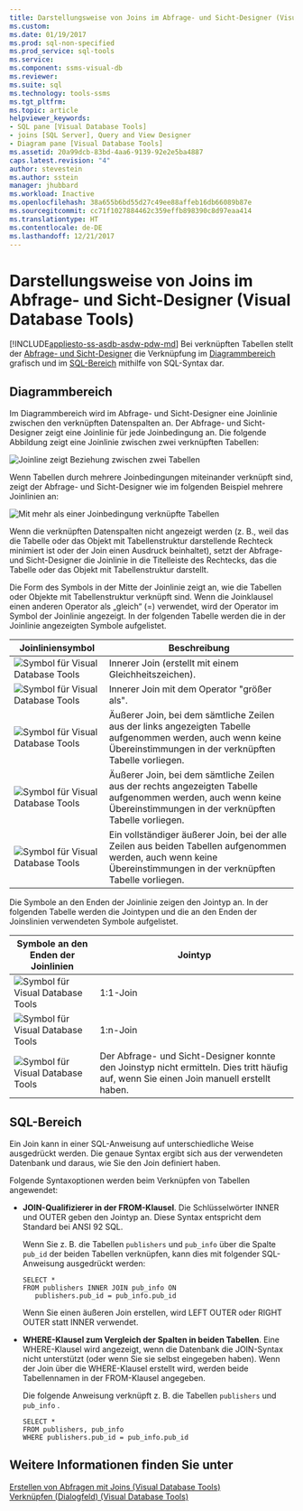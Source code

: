 ```yaml
---
title: Darstellungsweise von Joins im Abfrage- und Sicht-Designer (Visual Database Tools)| Microsoft-Dokumentation
ms.custom: 
ms.date: 01/19/2017
ms.prod: sql-non-specified
ms.prod_service: sql-tools
ms.service: 
ms.component: ssms-visual-db
ms.reviewer: 
ms.suite: sql
ms.technology: tools-ssms
ms.tgt_pltfrm: 
ms.topic: article
helpviewer_keywords:
- SQL pane [Visual Database Tools]
- joins [SQL Server], Query and View Designer
- Diagram pane [Visual Database Tools]
ms.assetid: 20a99dcb-83bd-4aa6-9139-92e2e5ba4887
caps.latest.revision: "4"
author: stevestein
ms.author: sstein
manager: jhubbard
ms.workload: Inactive
ms.openlocfilehash: 38a655b6bd55d27c49ee88affeb16db66089b87e
ms.sourcegitcommit: cc71f1027884462c359effb898390c8d97eaa414
ms.translationtype: HT
ms.contentlocale: de-DE
ms.lasthandoff: 12/21/2017
---
```

# <a name="how-the-query-and-view-designer-represents-joins-visual-database-tools"></a>Darstellungsweise von Joins im Abfrage- und Sicht-Designer (Visual Database Tools)
[!INCLUDE[appliesto-ss-asdb-asdw-pdw-md](../../includes/appliesto-ss-asdb-asdw-pdw-md.md)] Bei verknüpften Tabellen stellt der [Abfrage- und Sicht-Designer](../../ssms/visual-db-tools/query-and-view-designer-tools-visual-database-tools.md) die Verknüpfung im [Diagrammbereich](../../ssms/visual-db-tools/diagram-pane-visual-database-tools.md) grafisch und im [SQL-Bereich](../../ssms/visual-db-tools/sql-pane-visual-database-tools.md) mithilfe von SQL-Syntax dar.  
  
## <a name="diagram-pane"></a>Diagrammbereich  
Im Diagrammbereich wird im Abfrage- und Sicht-Designer eine Joinlinie zwischen den verknüpften Datenspalten an. Der Abfrage- und Sicht-Designer zeigt eine Joinlinie für jede Joinbedingung an. Die folgende Abbildung zeigt eine Joinlinie zwischen zwei verknüpften Tabellen:  
  
![Joinline zeigt Beziehung zwischen zwei Tabellen](../../ssms/visual-db-tools/media/dv3wbig.gif "Join line shows relationship between two tables")  
  
Wenn Tabellen durch mehrere Joinbedingungen miteinander verknüpft sind, zeigt der Abfrage- und Sicht-Designer wie im folgenden Beispiel mehrere Joinlinien an:  
  
![Mit mehr als einer Joinbedingung verknüpfte Tabellen](../../ssms/visual-db-tools/media/dv3w9n1.gif "Tables joined using more than one join condition")  
  
Wenn die verknüpften Datenspalten nicht angezeigt werden (z. B., weil das die Tabelle oder das Objekt mit Tabellenstruktur darstellende Rechteck minimiert ist oder der Join einen Ausdruck beinhaltet), setzt der Abfrage- und Sicht-Designer die Joinlinie in die Titelleiste des Rechtecks, das die Tabelle oder das Objekt mit Tabellenstruktur darstellt.  
  
Die Form des Symbols in der Mitte der Joinlinie zeigt an, wie die Tabellen oder Objekte mit Tabellenstruktur verknüpft sind. Wenn die Joinklausel einen anderen Operator als „gleich“ (=) verwendet, wird der Operator im Symbol der Joinlinie angezeigt. In der folgenden Tabelle werden die in der Joinlinie angezeigten Symbole aufgelistet.  
  
|**Joinliniensymbol**|**Beschreibung**|  
|----------------------|-------------------|  
|![Symbol für Visual Database Tools](../../ssms/visual-db-tools/media/dv3wbih.gif "Visual Database Tools icon")|Innerer Join (erstellt mit einem Gleichheitszeichen).|  
|![Symbol für Visual Database Tools](../../ssms/visual-db-tools/media/dv3wbii.gif "Visual Database Tools icon")|Innerer Join mit dem Operator "größer als".|  
|![Symbol für Visual Database Tools](../../ssms/visual-db-tools/media/dv3wbij.gif "Visual Database Tools icon")|Äußerer Join, bei dem sämtliche Zeilen aus der links angezeigten Tabelle aufgenommen werden, auch wenn keine Übereinstimmungen in der verknüpften Tabelle vorliegen.|  
|![Symbol für Visual Database Tools](../../ssms/visual-db-tools/media/dv3wbik.gif "Visual Database Tools icon")|Äußerer Join, bei dem sämtliche Zeilen aus der rechts angezeigten Tabelle aufgenommen werden, auch wenn keine Übereinstimmungen in der verknüpften Tabelle vorliegen.|  
|![Symbol für Visual Database Tools](../../ssms/visual-db-tools/media/dv3wbil.gif "Visual Database Tools icon")|Ein vollständiger äußerer Join, bei der alle Zeilen aus beiden Tabellen aufgenommen werden, auch wenn keine Übereinstimmungen in der verknüpften Tabelle vorliegen.|  
  
Die Symbole an den Enden der Joinlinie zeigen den Jointyp an. In der folgenden Tabelle werden die Jointypen und die an den Enden der Joinslinien verwendeten Symbole aufgelistet.  
  
|**Symbole an den Enden der Joinlinien**|**Jointyp**|  
|---------------------------------|--------------------|  
|![Symbol für Visual Database Tools](../../ssms/visual-db-tools/media/dv3wbim.gif "Visual Database Tools icon")|1:1-Join|  
|![Symbol für Visual Database Tools](../../ssms/visual-db-tools/media/dv3wbin.gif "Visual Database Tools icon")|1:n-Join|  
|![Symbol für Visual Database Tools](../../ssms/visual-db-tools/media/dv3wbio.gif "Visual Database Tools icon")|Der Abfrage- und Sicht-Designer konnte den Joinstyp nicht ermitteln. Dies tritt häufig auf, wenn Sie einen Join manuell erstellt haben.|  
  
## <a name="sql-pane"></a>SQL-Bereich  
Ein Join kann in einer SQL-Anweisung auf unterschiedliche Weise ausgedrückt werden. Die genaue Syntax ergibt sich aus der verwendeten Datenbank und daraus, wie Sie den Join definiert haben.  
  
Folgende Syntaxoptionen werden beim Verknüpfen von Tabellen angewendet:  
  
-   **JOIN-Qualifizierer in der FROM-Klausel**.   Die Schlüsselwörter INNER und OUTER geben den Jointyp an. Diese Syntax entspricht dem Standard bei ANSI 92 SQL.  
  
    Wenn Sie z. B. die Tabellen `publishers` und `pub_info` über die Spalte `pub_id` der beiden Tabellen verknüpfen, kann dies mit folgender SQL-Anweisung ausgedrückt werden:  
  
    ```  
    SELECT *  
    FROM publishers INNER JOIN pub_info ON  
       publishers.pub_id = pub_info.pub_id  
    ```  
  
    Wenn Sie einen äußeren Join erstellen, wird LEFT OUTER oder RIGHT OUTER statt INNER verwendet.  
  
-   **WHERE-Klausel zum Vergleich der Spalten in beiden Tabellen**.   Eine WHERE-Klausel wird angezeigt, wenn die Datenbank die JOIN-Syntax nicht unterstützt (oder wenn Sie sie selbst eingegeben haben). Wenn der Join über die WHERE-Klausel erstellt wird, werden beide Tabellennamen in der FROM-Klausel angegeben.  
  
    Die folgende Anweisung verknüpft z. B. die Tabellen `publishers` und `pub_info` .  
  
    ```  
    SELECT *  
    FROM publishers, pub_info  
    WHERE publishers.pub_id = pub_info.pub_id  
    ```  
  
## <a name="see-also"></a>Weitere Informationen finden Sie unter  
[Erstellen von Abfragen mit Joins &#40;Visual Database Tools&#41;](../../ssms/visual-db-tools/query-with-joins-visual-database-tools.md)  
[Verknüpfen (Dialogfeld) &#40;Visual Database Tools&#41;](../../ssms/visual-db-tools/join-dialog-box-visual-database-tools.md)  
  
